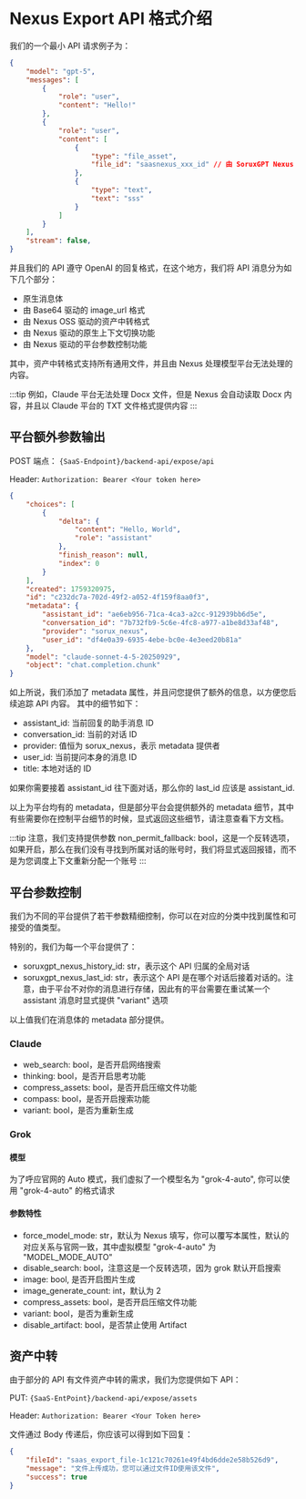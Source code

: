 # Nexus Export API 格式介绍

我们的一个最小 API 请求例子为：

```json
{
    "model": "gpt-5",
    "messages": [
        {
            "role": "user",
            "content": "Hello!"
        },
        {
            "role": "user",
            "content": [
                {
                    "type": "file_asset",
                    "file_id": "saasnexus_xxx_id" // 由 SoruxGPT Nexus OSS 提供资产中转
                },
                {
                    "type": "text",
                    "text": "sss"
                }
            ]
        }
    ],
    "stream": false,
}
```
并且我们的 API 遵守 OpenAI 的回复格式，在这个地方，我们将 API 消息分为如下几个部分：
- 原生消息体
- 由 Base64 驱动的 image_url 格式
- 由 Nexus OSS 驱动的资产中转格式
- 由 Nexus 驱动的原生上下文切换功能
- 由 Nexus 驱动的平台参数控制功能 

其中，资产中转格式支持所有通用文件，并且由 Nexus 处理模型平台无法处理的内容。

:::tip
例如，Claude 平台无法处理 Docx 文件，但是 Nexus 会自动读取 Docx 内容，并且以 Claude 平台的 TXT 文件格式提供内容
:::

## 平台额外参数输出

POST 端点： `{SaaS-Endpoint}/backend-api/expose/api`

Header: `Authorization: Bearer <Your token here>`

```json
{
    "choices": [
        {
            "delta": {
                "content": "Hello, World",
                "role": "assistant"
            },
            "finish_reason": null,
            "index": 0
        }
    ],
    "created": 1759320975,
    "id": "c232dc7a-702d-49f2-a052-4f159f8aa0f3",
    "metadata": {
        "assistant_id": "ae6eb956-71ca-4ca3-a2cc-912939bb6d5e",
        "conversation_id": "7b732fb9-5c6e-4fc8-a977-a1be8d33af48",
        "provider": "sorux_nexus",
        "user_id": "df4e0a39-6935-4ebe-bc0e-4e3eed20b81a"
    },
    "model": "claude-sonnet-4-5-20250929",
    "object": "chat.completion.chunk"
}
```

如上所说，我们添加了 metadata 属性，并且问您提供了额外的信息，以方便您后续追踪 API 内容。
其中的细节如下：
- assistant_id: 当前回复的助手消息 ID
- conversation_id: 当前的对话 ID
- provider: 值恒为 sorux_nexus，表示 metadata 提供者
- user_id: 当前提问本身的消息 ID
- title: 本地对话的 ID

如果你需要接着 assistant_id 往下面对话，那么你的 last_id 应该是 assistant_id.

以上为平台均有的 metadata，但是部分平台会提供额外的 metadata 细节，其中有些需要你在控制平台细节的时候，显式返回这些细节，请注意查看下方文档。

:::tip
注意，我们支持提供参数 non_permit_fallback: bool，这是一个反转选项，如果开启，那么在我们没有寻找到所属对话的账号时，我们将显式返回报错，而不是为您调度上下文重新分配一个账号
:::

## 平台参数控制

我们为不同的平台提供了若干参数精细控制，你可以在对应的分类中找到属性和可接受的值类型。

特别的，我们为每一个平台提供了：

- soruxgpt_nexus_history_id: str，表示这个 API 归属的全局对话
- soruxgpt_nexus_last_id: str，表示这个 API 是在哪个对话后接着对话的。注意，由于平台不对你的消息进行存储，因此有的平台需要在重试某一个 assistant 消息时显式提供 "variant" 选项

以上值我们在消息体的 metadata 部分提供。


### Claude

- web_search: bool，是否开启网络搜索
- thinking: bool，是否开启思考功能
- compress_assets: bool，是否开启压缩文件功能
- compass: bool，是否开启搜索功能
- variant: bool，是否为重新生成

### Grok

#### 模型

为了呼应官网的 Auto 模式，我们虚拟了一个模型名为 "grok-4-auto", 你可以使用 "grok-4-auto" 的格式请求

#### 参数特性

- force_model_mode: str，默认为 Nexus 填写，你可以覆写本属性，默认的对应关系与官网一致，其中虚拟模型 "grok-4-auto" 为 "MODEL_MODE_AUTO"
- disable_search: bool，注意这是一个反转选项，因为 grok 默认开启搜索
- image: bool, 是否开启图片生成
- image_generate_count: int，默认为 2
- compress_assets: bool，是否开启压缩文件功能
- variant: bool，是否为重新生成
- disable_artifact: bool，是否禁止使用 Artifact


## 资产中转

由于部分的 API 有文件资产中转的需求，我们为您提供如下 API：

PUT: `{SaaS-EntPoint}/backend-api/expose/assets`

Header: `Authorization: Bearer <Your Token here>`

文件通过 Body 传递后，你应该可以得到如下回复：

```json
{
    "fileId": "saas_export_file-1c121c70261e49f4bd6dde2e58b526d9",
    "message": "文件上传成功，您可以通过文件ID使用该文件",
    "success": true
}
```